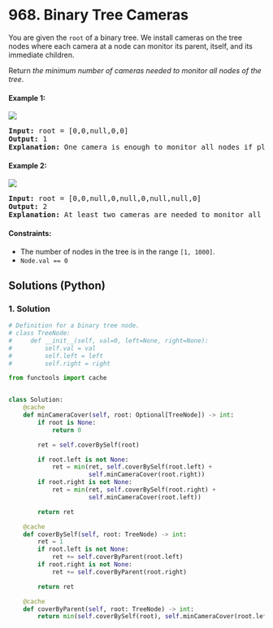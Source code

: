 # 968. Binary Tree Cameras
You are given the `root` of a binary tree. We install cameras on the tree nodes where each camera at a node can monitor its parent, itself, and its immediate children.

Return *the minimum number of cameras needed to monitor all nodes of the tree*.

#### Example 1:
![](https://assets.leetcode.com/uploads/2018/12/29/bst_cameras_01.png)
<pre>
<strong>Input:</strong> root = [0,0,null,0,0]
<strong>Output:</strong> 1
<strong>Explanation:</strong> One camera is enough to monitor all nodes if placed as shown.
</pre>

#### Example 2:
![](https://assets.leetcode.com/uploads/2018/12/29/bst_cameras_02.png)
<pre>
<strong>Input:</strong> root = [0,0,null,0,null,0,null,null,0]
<strong>Output:</strong> 2
<strong>Explanation:</strong> At least two cameras are needed to monitor all nodes of the tree. The above image shows one of the valid configurations of camera placement.
</pre>

#### Constraints:
* The number of nodes in the tree is in the range `[1, 1000]`.
* `Node.val == 0`

## Solutions (Python)

### 1. Solution
```Python
# Definition for a binary tree node.
# class TreeNode:
#     def __init__(self, val=0, left=None, right=None):
#         self.val = val
#         self.left = left
#         self.right = right

from functools import cache


class Solution:
    @cache
    def minCameraCover(self, root: Optional[TreeNode]) -> int:
        if root is None:
            return 0

        ret = self.coverBySelf(root)

        if root.left is not None:
            ret = min(ret, self.coverBySelf(root.left) +
                      self.minCameraCover(root.right))
        if root.right is not None:
            ret = min(ret, self.coverBySelf(root.right) +
                      self.minCameraCover(root.left))

        return ret

    @cache
    def coverBySelf(self, root: TreeNode) -> int:
        ret = 1
        if root.left is not None:
            ret += self.coverByParent(root.left)
        if root.right is not None:
            ret += self.coverByParent(root.right)

        return ret

    @cache
    def coverByParent(self, root: TreeNode) -> int:
        return min(self.coverBySelf(root), self.minCameraCover(root.left) + self.minCameraCover(root.right))
```

